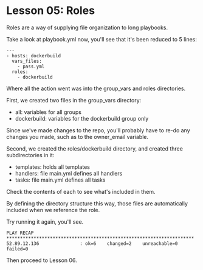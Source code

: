 # Lesson 05: Roles

Roles are a way of supplying file organization to long playbooks.

Take a look at playbook.yml now, you'll see that it's been reduced to
5 lines:

```
---
- hosts: dockerbuild
  vars_files:
    - pass.yml
  roles:
    - dockerbuild
```

Where all the action went was into the group_vars and roles directories.

First, we created two files in the group_vars directory:

* all: variables for all groups
* dockerbuild: variables for the dockerbuild group only

Since we've made changes to the repo, you'll probably have to re-do any changes you made, such as to the owner_email variable.

Second, we created the roles/dockerbuild directory, and created three
subdirectories in it:

* templates: holds all templates
* handlers: file main.yml defines all handlers
* tasks: file main.yml defines all tasks

Check the contents of each to see what's included in them.

By defining the directory structure this way, those files are automatically
included when we reference the role.

Try running it again, you'll see.

```
PLAY RECAP *********************************************************************
52.89.12.136               : ok=6    changed=2    unreachable=0    failed=0
```

Then proceed to Lesson 06.
